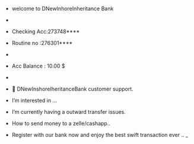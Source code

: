 - welcome to DNewInhoreInheritance Bank
- 
- Checking Acc:273748****
- Routine  no :276301****
- 
- Acc Balance : 10.00 $

- 
- 👋 DNewInshoreIheritanceBank customer support. 
- I’m interested in ...
- I’m currently having a outward transfer issues.
-  How to send money to a zelle/cashapp..
-  Register with our bank now and enjoy the best swift transaction ever ..
_
<!---
DNewInshoreIheritanceBank/DNewInshoreIheritanceBank is a ✨ special ✨ international reliable bank to manage your finace to meet up to your needs.. an affilate reliable bank from the united kingdom .. Licensed and Approved by the USA central bank & Goverment.   ![C439CA7E-E4D7-48E4-9AE0-5CB31AF79671](https://github.com/DNewInshoreIheritanceBank/DNewInshoreIheritanceBank/assets/138322023/1a38a372-d9d7-489f-aebf-b80b031879c8)
.
You can click the Preview link to take a look at your changes.
--->
